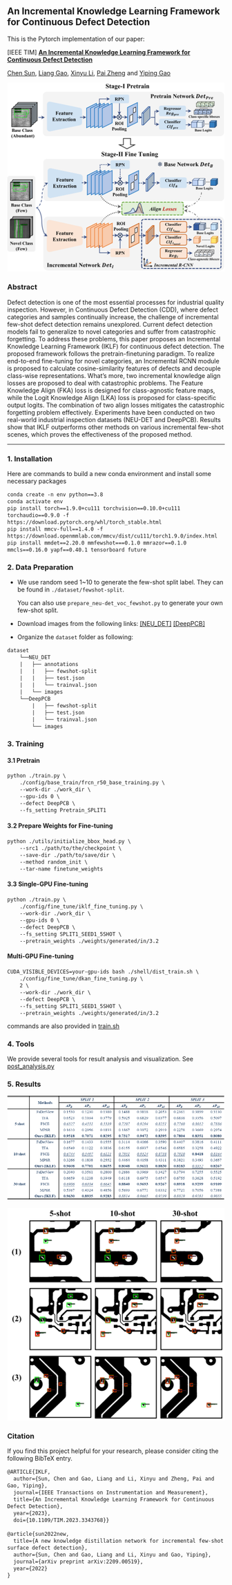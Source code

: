 ## An Incremental Knowledge Learning Framework for Continuous Defect Detection

This is the Pytorch implementation of our paper:

[IEEE TIM] [**An Incremental Knowledge Learning Framework for Continuous Defect Detection**](https://ieeexplore.ieee.org/document/10363216)

[Chen Sun](https://www.researchgate.net/profile/Chen-Sun-58), [Liang Gao](https://scholar.google.com/citations?user=NqIi8_8AAAAJ&hl=zh-CN), [Xinyu Li](https://www.researchgate.net/profile/Xinyu-Li-35?_sg=HniCSh_9wETKrPDKowJTPZaQ0aUGSyNJMi7eFJiEjz28mrDoxMPCY8NyGfYH1ds2e7b_6O65-Ng0OjZMX-dOlz45r1KcD0tL), [Pai Zheng](https://scholar.google.com.hk/citations?user=gS7pL68AAAAJ&hl=en) and [Yiping Gao](https://www.researchgate.net/profile/Yiping-Gao?_sg=aWBg1PwHU21eb8tNH77N9_9eTPrCGiPdGQKS6saBwmoGk5BzLNteS0VLyLjjUVRLtowxSXVWylwWBNe4jOZtMt72s3WdeS-z) 


![](./resources/framework.png)

### Abstract

Defect detection is one of the most essential processes for industrial quality inspection. However, in Continuous Defect Detection (CDD), where defect categories and samples continually increase, the challenge of incremental few-shot defect detection remains unexplored. Current defect detection models fail to generalize to novel categories and suffer from catastrophic forgetting. To address these problems, this paper proposes an Incremental Knowledge Learning Framework (IKLF) for continuous defect detection. The proposed framework follows the pretrain-finetuning paradigm. To realize end-to-end fine-tuning for novel categories, an Incremental RCNN module is proposed to calculate cosine-similarity features of defects and decouple class-wise representations. What’s more, two incremental knowledge align losses are proposed to deal with catastrophic problems. The Feature Knowledge Align (FKA) loss is designed for class-agnostic feature maps, while the Logit Knowledge Align (LKA) loss is proposed for class-specific output logits. The combination of two align losses mitigates the catastrophic forgetting problem effectively. Experiments have been conducted on two real-world industrial inspection datasets (NEU-DET and DeepPCB). Results show that IKLF outperforms other methods on various incremental few-shot scenes, which proves the effectiveness of the proposed method.

---

### 1. Installation
Here are commands to build a new conda environment and install some necessary packages
```
conda create -n env python==3.8
conda activate env
pip install torch==1.9.0+cu111 torchvision==0.10.0+cu111 torchaudio==0.9.0 -f https://download.pytorch.org/whl/torch_stable.html
pip install mmcv-full==1.4.0 -f https://download.openmmlab.com/mmcv/dist/cu111/torch1.9.0/index.html
pip install mmdet==2.20.0 mmfewshot===0.1.0 mmrazor==0.1.0 mmcls==0.16.0 yapf==0.40.1 tensorboard future
```

### 2. Data Preparation

* We use random seed 1~10 to generate the few-shot split label. They can be found in  `./dataset/fewshot-split`. 

    You can also use `prepare_neu-det_voc_fewshot.py` to generate your own few-shot split.

* Download images from the following links:
[[NEU_DET]](https://www.kaggle.com/datasets/kaustubhdikshit/neu-surface-defect-database) 
[[DeepPCB]](https://github.com/tangsanli5201/DeepPCB)

* Organize the `dataset` folder as following:

```
dataset
    └──NEU_DET
    |   ├── annotations
    |   |   ├── fewshot-split
    |   |   ├── test.json
    |   |   └── trainval.json
    |   └── images  
    └──DeepPCB
        |   ├── fewshot-split
        |   ├── test.json
        |   └── trainval.json
        └── images  
```
### 3. Training
#### 3.1 Pretrain
```
python ./train.py \
    ./config/base_train/frcn_r50_base_training.py \
    --work-dir ./work_dir \
    --gpu-ids 0 \
    --defect DeepPCB \
    --fs_setting Pretrain_SPLIT1
```
#### 3.2 Prepare Weights for Fine-tuning
```
python ./utils/initialize_bbox_head.py \
    --src1 ./path/to/the/checkpoint \
    --save-dir ./path/to/save/dir \
    --method random_init \
    --tar-name finetune_weights
```
#### 3.3 Single-GPU Fine-tuning
```
python ./train.py \
    ./config/fine_tune/iklf_fine_tuning.py \
    --work-dir ./work_dir \
    --gpu-ids 0 \
    --defect DeepPCB \
    --fs_setting SPLIT1_SEED1_5SHOT \
    --pretrain_weights ./weights/generated/in/3.2
```
#### Multi-GPU Fine-tuning

```
CUDA_VISIBLE_DEVICES=your-gpu-ids bash ./shell/dist_train.sh \
    ./config/fine_tune/dkan_fine_tuning.py \
    2 \
    --work-dir ./work_dir \
    --defect DeepPCB \
    --fs_setting SPLIT1_SEED1_5SHOT \
    --pretrain_weights ./weights/generated/in/3.2

```
commands are also provided in [train.sh](https://github.com/Chan-Sun/IFSDD/blob/main/shell/train.sh)
### 4. Tools

We provide several tools for result analysis and visualization.
See [post_analysis.py](https://github.com/Chan-Sun/IFSDD/blob/master/utils/post_analysis.py)

### 5. Results

![](./resources/results.png)


![](./resources/visualization.png)

### Citation
If you find this project helpful for your research, please consider citing the following BibTeX entry.
```
@ARTICLE{IKLF,
  author={Sun, Chen and Gao, Liang and Li, Xinyu and Zheng, Pai and Gao, Yiping},
  journal={IEEE Transactions on Instrumentation and Measurement}, 
  title={An Incremental Knowledge Learning Framework for Continuous Defect Detection}, 
  year={2023},
  doi={10.1109/TIM.2023.3343768}}

@article{sun2022new,
  title={A new knowledge distillation network for incremental few-shot surface defect detection},
  author={Sun, Chen and Gao, Liang and Li, Xinyu and Gao, Yiping},
  journal={arXiv preprint arXiv:2209.00519},
  year={2022}
}
```
